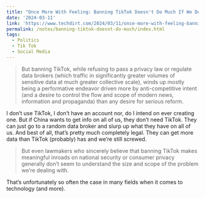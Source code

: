 ```yaml
---
title: "Once More With Feeling: Banning TikTok Doesn't Do Much If We Don’t Regulate Data Brokers And Pass A Privacy Law"
date: '2024-03-11'
link: 'https://www.techdirt.com/2024/03/11/once-more-with-feeling-banning-tiktok-doesnt-do-much-if-we-dont-regulate-data-brokers-and-pass-a-privacy-law/'
permalink: /notes/banning-tiktok-doesnt-do-much/index.html
tags:
  - Politics
  - Tik Tok
  - Social Media
---
```


> But banning TikTok, while refusing to pass a privacy law or regulate data brokers (which traffic in significantly greater volumes of sensitive data at much greater collective scale), winds up mostly being a performative endeavor driven more by anti-competitive intent (and a desire to control the flow and scope of modern news, information and propaganda) than any desire for serious reform.

I don’t use TikTok, I don’t have an account nor, do I intend on ever creating one. But if China wants to get info on all of us, they don’t need TikTok. They can just go to a random data broker and slurp up what they have on all of us. And best of all, that’s pretty much completely legal. They can get more data than TikTok (probably) has and we’re still screwed.

> But even lawmakers who sincerely believe that banning TikTok makes meaningful inroads on national security or consumer privacy generally don’t seem to understand the size and scope of the problem we’re dealing with.

That’s unfortunately so often the case in many fields when it comes to technology (and more).